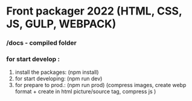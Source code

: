 # Front packager 2022 (HTML, CSS, JS, GULP, WEBPACK)
### /docs - compiled folder
### for start develop :
1. install the packages: (npm install)
2. for start developing: (npm run dev) 
3. for prepare to prod.: (npm run prod) (compress images, create webp format + create in html picture/source tag, compress js )
